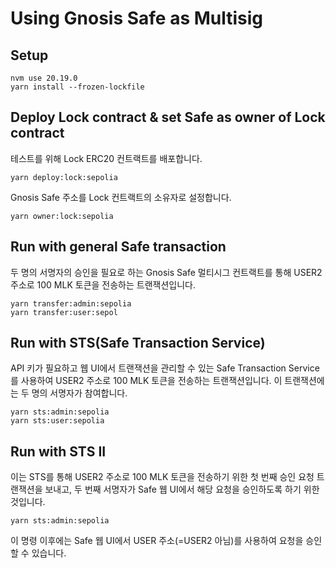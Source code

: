 # Using Gnosis Safe as Multisig

## Setup
```
nvm use 20.19.0
yarn install --frozen-lockfile
```

## Deploy Lock contract & set Safe as owner of Lock contract
테스트를 위해 Lock ERC20 컨트랙트를 배포합니다.
```
yarn deploy:lock:sepolia
```

Gnosis Safe 주소를 Lock 컨트랙트의 소유자로 설정합니다.
```
yarn owner:lock:sepolia
``` 

## Run with general Safe transaction
두 명의 서명자의 승인을 필요로 하는 Gnosis Safe 멀티시그 컨트랙트를 통해 USER2 주소로 100 MLK 토큰을 전송하는 트랜잭션입니다.
```
yarn transfer:admin:sepolia
yarn transfer:user:sepol
```
  
## Run with STS(Safe Transaction Service)
API 키가 필요하고 웹 UI에서 트랜잭션을 관리할 수 있는 Safe Transaction Service를 사용하여 USER2 주소로 100 MLK 토큰을 전송하는 트랜잭션입니다. 이 트랜잭션에는 두 명의 서명자가 참여합니다.
```
yarn sts:admin:sepolia
yarn sts:user:sepolia
```

## Run with STS II
이는 STS를 통해 USER2 주소로 100 MLK 토큰을 전송하기 위한 첫 번째 승인 요청 트랜잭션을 보내고, 두 번째 서명자가 Safe 웹 UI에서 해당 요청을 승인하도록 하기 위한 것입니다.
```
yarn sts:admin:sepolia
```
이 명령 이후에는 Safe 웹 UI에서 USER 주소(=USER2 아님)를 사용하여 요청을 승인할 수 있습니다.